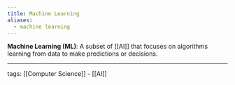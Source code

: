 ```yaml
---
title: Machine Learning
aliases:
  - machine learning
---
```


**Machine Learning (ML)**: A subset of [[AI]] that focuses on algorithms learning from data to make predictions or decisions.

---

tags: [[Computer Science]] - [[AI]]